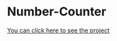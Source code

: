 # Number-Counter

[You can click here to see the project ](https://easy-number-counter.netlify.app/)
